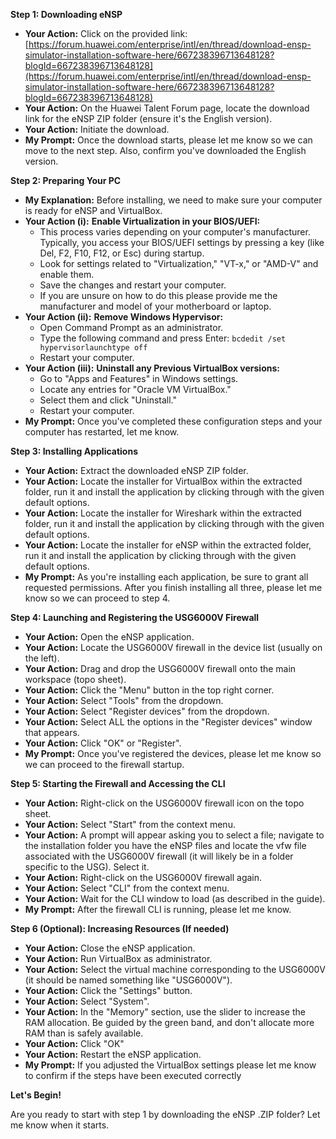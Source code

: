 **Step 1: Downloading eNSP**

*   **Your Action:** Click on the provided link: [https://forum.huawei.com/enterprise/intl/en/thread/download-ensp-simulator-installation-software-here/667238396713648128?blogId=667238396713648128](https://forum.huawei.com/enterprise/intl/en/thread/download-ensp-simulator-installation-software-here/667238396713648128?blogId=667238396713648128)
*   **Your Action:** On the Huawei Talent Forum page, locate the download link for the eNSP ZIP folder (ensure it's the English version).
*   **Your Action:** Initiate the download.
*   **My Prompt:** Once the download starts, please let me know so we can move to the next step. Also, confirm you've downloaded the English version.

**Step 2: Preparing Your PC**

*   **My Explanation:** Before installing, we need to make sure your computer is ready for eNSP and VirtualBox.
*   **Your Action (i):** **Enable Virtualization in your BIOS/UEFI:**
    *   This process varies depending on your computer's manufacturer. Typically, you access your BIOS/UEFI settings by pressing a key (like Del, F2, F10, F12, or Esc) during startup.
    *   Look for settings related to "Virtualization," "VT-x," or "AMD-V" and enable them. 
    *   Save the changes and restart your computer.
    *   If you are unsure on how to do this please provide me the manufacturer and model of your motherboard or laptop.
*   **Your Action (ii):** **Remove Windows Hypervisor:**
    *   Open Command Prompt as an administrator.
    *   Type the following command and press Enter: `bcdedit /set hypervisorlaunchtype off`
    *   Restart your computer.
*   **Your Action (iii):** **Uninstall any Previous VirtualBox versions:**
    *   Go to "Apps and Features" in Windows settings.
    *   Locate any entries for "Oracle VM VirtualBox."
    *   Select them and click "Uninstall."
    *   Restart your computer.
*   **My Prompt:** Once you've completed these configuration steps and your computer has restarted, let me know.

**Step 3: Installing Applications**

*   **Your Action:** Extract the downloaded eNSP ZIP folder.
*   **Your Action:** Locate the installer for VirtualBox within the extracted folder, run it and install the application by clicking through with the given default options.
*   **Your Action:** Locate the installer for Wireshark within the extracted folder, run it and install the application by clicking through with the given default options.
*   **Your Action:** Locate the installer for eNSP within the extracted folder, run it and install the application by clicking through with the given default options.
*    **My Prompt:** As you're installing each application, be sure to grant all requested permissions. After you finish installing all three, please let me know so we can proceed to step 4.

**Step 4: Launching and Registering the USG6000V Firewall**

*   **Your Action:** Open the eNSP application.
*   **Your Action:** Locate the USG6000V firewall in the device list (usually on the left).
*   **Your Action:** Drag and drop the USG6000V firewall onto the main workspace (topo sheet).
*   **Your Action:** Click the "Menu" button in the top right corner.
*   **Your Action:** Select "Tools" from the dropdown.
*   **Your Action:** Select "Register devices" from the dropdown.
*   **Your Action:** Select ALL the options in the "Register devices" window that appears.
*   **Your Action:** Click "OK" or "Register".
*   **My Prompt:** Once you've registered the devices, please let me know so we can proceed to the firewall startup.

**Step 5: Starting the Firewall and Accessing the CLI**

*   **Your Action:** Right-click on the USG6000V firewall icon on the topo sheet.
*   **Your Action:** Select "Start" from the context menu.
*   **Your Action:** A prompt will appear asking you to select a file; navigate to the installation folder you have the eNSP files and locate the vfw file associated with the USG6000V firewall (it will likely be in a folder specific to the USG). Select it.
*   **Your Action:** Right-click on the USG6000V firewall again.
*   **Your Action:** Select "CLI" from the context menu.
*   **Your Action:** Wait for the CLI window to load (as described in the guide).
*  **My Prompt:**  After the firewall CLI is running, please let me know.

**Step 6 (Optional): Increasing Resources (If needed)**

*   **Your Action:** Close the eNSP application.
*   **Your Action:** Run VirtualBox as administrator.
*   **Your Action:** Select the virtual machine corresponding to the USG6000V (it should be named something like "USG6000V").
*   **Your Action:** Click the "Settings" button.
*   **Your Action:** Select "System".
*   **Your Action:** In the "Memory" section, use the slider to increase the RAM allocation. Be guided by the green band, and don't allocate more RAM than is safely available.
*   **Your Action:** Click "OK"
*   **Your Action:** Restart the eNSP application.
*   **My Prompt:** If you adjusted the VirtualBox settings please let me know to confirm if the steps have been executed correctly

**Let's Begin!**

Are you ready to start with step 1 by downloading the eNSP .ZIP folder? Let me know when it starts.
